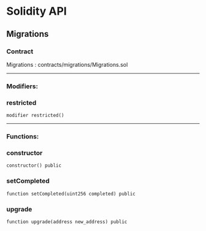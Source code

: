 # Solidity API

## Migrations

### Contract
Migrations : contracts/migrations/Migrations.sol

 --- 
### Modifiers:
### restricted

```solidity
modifier restricted()
```

 --- 
### Functions:
### constructor

```solidity
constructor() public
```

### setCompleted

```solidity
function setCompleted(uint256 completed) public
```

### upgrade

```solidity
function upgrade(address new_address) public
```

